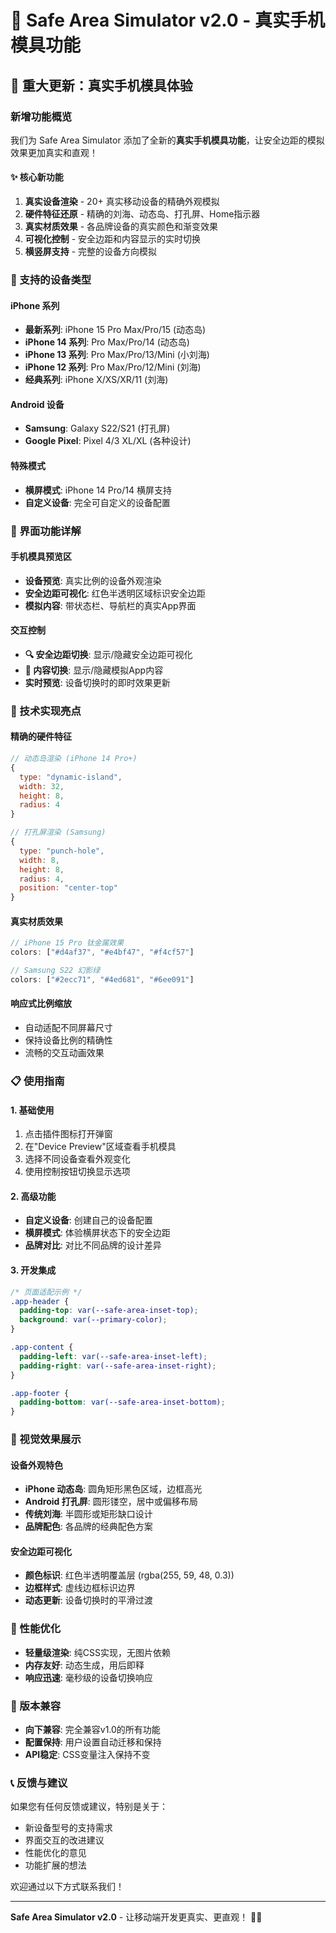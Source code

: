 # 📱 Safe Area Simulator v2.0 - 真实手机模具功能

## 🎉 重大更新：真实手机模具体验

### 新增功能概览

我们为 Safe Area Simulator 添加了全新的**真实手机模具功能**，让安全边距的模拟效果更加真实和直观！

#### ✨ 核心新功能

1. **真实设备渲染** - 20+ 真实移动设备的精确外观模拟
2. **硬件特征还原** - 精确的刘海、动态岛、打孔屏、Home指示器
3. **真实材质效果** - 各品牌设备的真实颜色和渐变效果  
4. **可视化控制** - 安全边距和内容显示的实时切换
5. **横竖屏支持** - 完整的设备方向模拟

### 📱 支持的设备类型

#### iPhone 系列
- **最新系列**: iPhone 15 Pro Max/Pro/15 (动态岛)
- **iPhone 14 系列**: Pro Max/Pro/14 (动态岛)
- **iPhone 13 系列**: Pro Max/Pro/13/Mini (小刘海)
- **iPhone 12 系列**: Pro Max/Pro/12/Mini (刘海)
- **经典系列**: iPhone X/XS/XR/11 (刘海)

#### Android 设备
- **Samsung**: Galaxy S22/S21 (打孔屏)
- **Google Pixel**: Pixel 4/3 XL/XL (各种设计)

#### 特殊模式
- **横屏模式**: iPhone 14 Pro/14 横屏支持
- **自定义设备**: 完全可自定义的设备配置

### 🎯 界面功能详解

#### 手机模具预览区
- **设备预览**: 真实比例的设备外观渲染
- **安全边距可视化**: 红色半透明区域标识安全边距
- **模拟内容**: 带状态栏、导航栏的真实App界面

#### 交互控制
- **🔍 安全边距切换**: 显示/隐藏安全边距可视化
- **📱 内容切换**: 显示/隐藏模拟App内容
- **实时预览**: 设备切换时的即时效果更新

### 🔧 技术实现亮点

#### 精确的硬件特征
```javascript
// 动态岛渲染 (iPhone 14 Pro+)
{
  type: "dynamic-island",
  width: 32,
  height: 8,
  radius: 4
}

// 打孔屏渲染 (Samsung)
{
  type: "punch-hole", 
  width: 8,
  height: 8,
  radius: 4,
  position: "center-top"
}
```

#### 真实材质效果
```javascript
// iPhone 15 Pro 钛金属效果
colors: ["#d4af37", "#e4bf47", "#f4cf57"]

// Samsung S22 幻影绿
colors: ["#2ecc71", "#4ed681", "#6ee091"]
```

#### 响应式比例缩放
- 自动适配不同屏幕尺寸
- 保持设备比例的精确性
- 流畅的交互动画效果

### 📋 使用指南

#### 1. 基础使用
1. 点击插件图标打开弹窗
2. 在"Device Preview"区域查看手机模具
3. 选择不同设备查看外观变化
4. 使用控制按钮切换显示选项

#### 2. 高级功能
- **自定义设备**: 创建自己的设备配置
- **横屏模式**: 体验横屏状态下的安全边距
- **品牌对比**: 对比不同品牌的设计差异

#### 3. 开发集成
```css
/* 页面适配示例 */
.app-header {
  padding-top: var(--safe-area-inset-top);
  background: var(--primary-color);
}

.app-content {
  padding-left: var(--safe-area-inset-left);
  padding-right: var(--safe-area-inset-right);
}

.app-footer {
  padding-bottom: var(--safe-area-inset-bottom);
}
```

### 🎨 视觉效果展示

#### 设备外观特色
- **iPhone 动态岛**: 圆角矩形黑色区域，边框高光
- **Android 打孔屏**: 圆形镂空，居中或偏移布局
- **传统刘海**: 半圆形或矩形缺口设计
- **品牌配色**: 各品牌的经典配色方案

#### 安全边距可视化
- **颜色标识**: 红色半透明覆盖层 (rgba(255, 59, 48, 0.3))
- **边框样式**: 虚线边框标识边界
- **动态更新**: 设备切换时的平滑过渡

### 🚀 性能优化

- **轻量级渲染**: 纯CSS实现，无图片依赖
- **内存友好**: 动态生成，用后即释
- **响应迅速**: 毫秒级的设备切换响应

### 🔄 版本兼容

- **向下兼容**: 完全兼容v1.0的所有功能
- **配置保持**: 用户设置自动迁移和保持
- **API稳定**: CSS变量注入保持不变

### 📞 反馈与建议

如果您有任何反馈或建议，特别是关于：
- 新设备型号的支持需求
- 界面交互的改进建议  
- 性能优化的意见
- 功能扩展的想法

欢迎通过以下方式联系我们！

---

**Safe Area Simulator v2.0** - 让移动端开发更真实、更直观！ 🎉📱 